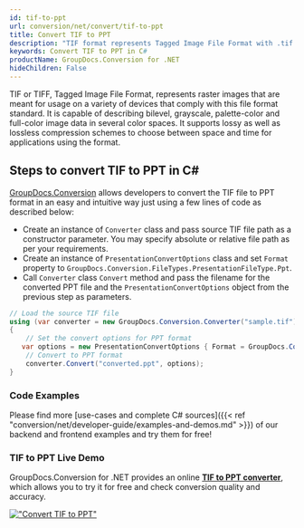 ```yaml
---
id: tif-to-ppt
url: conversion/net/convert/tif-to-ppt
title: Convert TIF to PPT
description: "TIF format represents Tagged Image File Format with .tif extension. Learn how to convert TIF to PPT file programmatically in C# language using GroupDocs.Conversion for .NET library."
keywords: Convert TIF to PPT in C#
productName: GroupDocs.Conversion for .NET
hideChildren: False
---
```


TIF or TIFF, Tagged Image File Format, represents raster images that are meant for usage on a variety of devices that comply with this file format standard. It is capable of describing bilevel, grayscale, palette-color and full-color image data in several color spaces. It supports lossy as well as lossless compression schemes to choose between space and time for applications using the format.

## Steps to convert TIF to PPT in C#

[GroupDocs.Conversion](https://products.groupdocs.com/conversion/net) allows developers to convert the TIF file to PPT format in an easy and intuitive way just using a few lines of code as described below:

* Create an instance of `Converter` class and pass source TIF file path as a constructor parameter. You may specify absolute or relative file path as per your requirements. 
* Create an instance of `PresentationConvertOptions` class and set `Format` property to `GroupDocs.Conversion.FileTypes.PresentationFileType.Ppt`.
* Call `Converter` class `Convert` method and pass the filename for the converted PPT file and the `PresentationConvertOptions` object from the previous step as parameters.

```csharp
// Load the source TIF file
using (var converter = new GroupDocs.Conversion.Converter("sample.tif"))
{
    // Set the convert options for PPT format
   var options = new PresentationConvertOptions { Format = GroupDocs.Conversion.FileTypes.PresentationFileType.Ppt };
    // Convert to PPT format
    converter.Convert("converted.ppt", options);
}
```

### Code Examples

Please find more [use-cases and complete C# sources]({{< ref "conversion/net/developer-guide/examples-and-demos.md" >}}) of our backend and frontend examples and try them for free!

### TIF to PPT Live Demo

GroupDocs.Conversion for .NET provides an online [**TIF to PPT converter**](https://products.groupdocs.app/conversion/tif-to-ppt), which allows you to try it for free and check conversion quality and accuracy.

[!["Convert TIF to PPT"](conversion/net/images/convert-to-ppt/convert-tif-to-ppt.png)](https://products.groupdocs.app/conversion/tif-to-ppt)